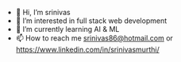 - 👋 Hi, I’m srinivas
- 👀 I’m interested in full stack web development
- 🌱 I’m currently learning AI & ML
- 📫 How to reach me srinivas86@hotmail.com or https://www.linkedin.com/in/srinivasmurthi/

<!---
srinivas-86/srinivas-86 is a ✨ special ✨ repository because its `README.md` (this file) appears on your GitHub profile.
You can click the Preview link to take a look at your changes.
--->
